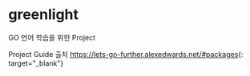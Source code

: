 # greenlight

GO 언어 학습을 위한 Project

Project Guide 출처
<https://lets-go-further.alexedwards.net/#packages>{: target="_blank"}
